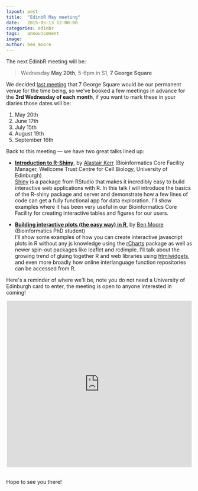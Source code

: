 ```yaml
---
layout: post
title:  "EdinbR May meeting"
date:   2015-05-13 12:00:00
categories: edinbr
tags:   announcement
image:
author: ben_moore
---
```



The next EdinbR meeting will be:

> Wednesday **May 20th**, 5-6pm in S1, **7 George Square**

We decided [last meeting](http://edinbr.org/edinbr/2015/04/16/april-meeting.html) that 7 George Square would be our permanent venue for the time being, so we've booked a few meetings in advance for the **3rd Wednesday of each month**, if you want to mark these in your diaries those dates will be:

1. May 20th
2. June 17th
3. July 15th
4. August 19th
5. September 16th

Back to this meeting — we have two great talks lined up:

* [**Introduction to R-Shiny**](https://github.com/EdinbR/edinbr-talks/raw/master/2015-05-20/Kerr_IntroductionToRShiny.pdf), by [Alastair Kerr](https://uk.linkedin.com/pub/alastair-kerr/32/267/377) (Bioinformatics Core Facility Manager, Wellcome Trust Centre for Cell Biology, University of Edinburgh) <br />
  [Shiny](http://rstudio.github.io/shiny/tutorial/) is a package from RStudio that makes it incredibly easy to build interactive web applications with R. In this talk I will introduce the basics of the R-shiny package and server and demonstrate how a few lines of code can get a fully functional app for data exploration. I'll show examples where it has been very useful in our Bioinformatics Core Facility for creating interactive tables and figures for our users.

* [**Building interactive plots (the easy way) in R**](http://blm.io/talks/edinbr_may/#1), by [Ben Moore](http://blm.io) (Bioinformatics PhD student) <br />
  I’ll show some examples of how you can create interactive javascript plots in R without any js knowledge using the [rCharts](http://rcharts.io/) package as well as newer spin-out packages like leaflet and rcdimple. I’ll talk about the growing trend of gluing together R and web libraries using [htmlwidgets](http://www.htmlwidgets.org/), and even more broadly how online interlanguage function repositories can be accessed from R.

Here's a reminder of where we'll be, note you do not need a University of Edinburgh card to enter, the meeting is open to anyone interested in coming!

<iframe src="https://www.google.com/maps/embed?pb=!1m18!1m12!1m3!1d2234.2888876703746!2d-3.1892457999999544!3d55.9443647!2m3!1f0!2f0!3f0!3m2!1i1024!2i768!4f13.1!3m3!1m2!1s0x4887c78367403f5b%3A0x342d6b9392ffecc6!2s7+George+Square%2C+The+University+of+Edinburgh%2C+Edinburgh%2C+City+of+Edinburgh+EH8+9JZ!5e0!3m2!1sen!2suk!4v1422630144560" width="500" height="450" frameborder="0" style="border:0; margin: 0 auto; display: block;"></iframe>

<br />

Hope to see you there!
